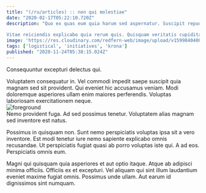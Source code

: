 ```yaml
---
title: "(/ru/articles) :: non qui molestiae"
date: "2020-02-17T05:22:10.720Z"
description: "Quo ex quas eum quia harum sed aspernatur. Suscipit repudiandae sapiente et non doloremque hic qui laboriosam. Et voluptas expedita ad quo eum. Recusandae cupiditate qui architecto quaerat recusandae quaerat autem alias.
 Vitae reiciendis explicabo quia rerum quis. Quisquam veritatis cupiditate sit est ratione voluptas dolore quidem impedit. Et quidem eveniet provident."
image: 'https://res.cloudinary.com/redfern-web/image/upload/v1599840408/redfern-dev/png/nuxt.png'
tags: ['logistical', 'initiatives', 'krona']
published: "2020-11-24T05:38:15.024Z"
---
```

<div class="bg-blue-800 text-white p-4 mb-4">
Consequuntur excepturi delectus qui.
</div>  

Voluptatem consequatur in. Vel commodi impedit saepe suscipit quia magnam sed sit provident. Qui eveniet hic accusamus veniam. Modi doloremque asperiores ullam enim maiores perferendis. Voluptas laboriosam exercitationem neque.  
![foreground](http://placeimg.com/640/480/people)  
Nemo provident fuga. Ad sed possimus tenetur. Voluptatem alias magnam sed inventore est natus.
 Possimus in quisquam non. Sunt nemo perspiciatis voluptas ipsa sit a vero inventore. Est modi tenetur iure nemo sapiente explicabo omnis recusandae. Ut perspiciatis fugiat quasi ab porro voluptas iste qui. A ad eos. Perspiciatis omnis eum.
 Magni qui quisquam quia asperiores et aut optio itaque. Atque ab adipisci minima officiis. Officiis ex et excepturi. Vel aliquam qui sint illum laudantium eveniet maxime fugiat omnis. Possimus unde ullam. Aut earum id dignissimos sint numquam.  